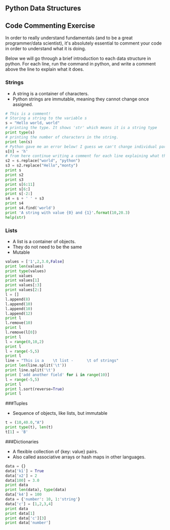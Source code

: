 ## Python Data Structures

## Code Commenting Exercise

In order to really understand fundamentals (and to be a great programmer/data scientist), it's absolutely essential to comment your code in order to understand what it is doing.

Below we will go through a brief introduction to each data structure in python. For each line, run the command in python, and write a comment above the line to explain what it does.

### Strings

* A string is a container of characters.
* Python strings are immutable, meaning they cannot change once assigned.

```python
# This is a comment!
# Storing a string to the variable s
s = "Hello world, world"
# printing the type. It shows 'str' which means it is a string type
print type(s)
# printing the number of characters in the string.
print len(s)
# Python gave me an error below! I guess we can't change individual parts of a string this way.
s[0] = 'h'
# from here continue writing a comment for each line explaining what the following line does.
s2 = s.replace("world", "python")
s3 = s2.replace("Hello","monty")
print s
print s2
print s3
print s[6:11]
print s[6:]
print s[-2:]
s4 = s + ' ' + s3
print s4
print s4.find('world')
print 'A string with value {0} and {1}'.format(10,20.3)
help(str)
```

### Lists

* A list is a container of objects.
* They do not need to be the same
* Mutable

```python
values = ['1',2,3.0,False]
print len(values)
print type(values)
print values
print values[1]
print values[:3]
print values[2:]
l = []
l.append(8)
l.append(10)
l.append(10)
l.append(12)
print l
l.remove(10)
print l
l.remove(l[0])
print l
l = range(0,10,2)
print l
l = range(-5,5)
print l
line = "This is a    \t list -      \t of strings"
print len(line.split('\t'))
print line.split('\t')
print ['add another field' for i in range(10)]
l = range(-5,5)
print l
print l.sort(reverse=True)
print l
```

###Tuples

* Sequence of objects, like lists, but immutable

```python
t = (10,40.0,"A")
print type(t), len(t)
t[1] = 'B'
```

###Dictionaries

* A flexible collection of {key: value} pairs.
* Also called associative arrays or hash maps in other languages.

```python
data = {}
data['k1'] = True
data['x2'] = 2
data[100] = 3.0
print data
print len(data), type(data)
data['k4'] = 100
data = {'number': 10, 1:'string'}
data['c'] = [1,2,3,4]
print data
print data[1]
print data['c'][3]
print data['number']
```
